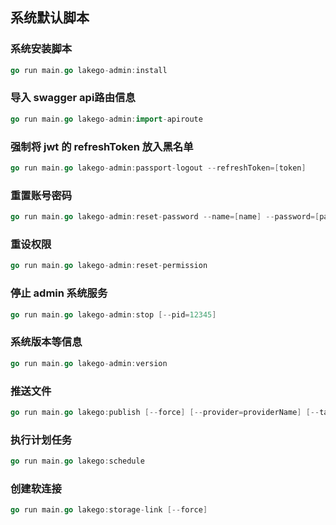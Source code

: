 ## 系统默认脚本


### 系统安装脚本

~~~go
go run main.go lakego-admin:install
~~~


### 导入 swagger api路由信息

~~~go
go run main.go lakego-admin:import-apiroute
~~~


### 强制将 jwt 的 refreshToken 放入黑名单

~~~go
go run main.go lakego-admin:passport-logout --refreshToken=[token]
~~~


### 重置账号密码

~~~go
go run main.go lakego-admin:reset-password --name=[name] --password=[password]
~~~


### 重设权限

~~~go
go run main.go lakego-admin:reset-permission
~~~


### 停止 admin 系统服务

~~~go
go run main.go lakego-admin:stop [--pid=12345]
~~~


### 系统版本等信息

~~~go
go run main.go lakego-admin:version
~~~


### 推送文件

~~~go
go run main.go lakego:publish [--force] [--provider=providerName] [--tag=tagname]
~~~


### 执行计划任务

~~~go
go run main.go lakego:schedule
~~~


### 创建软连接

~~~go
go run main.go lakego:storage-link [--force]
~~~
